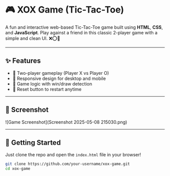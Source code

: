 # 🎮 XOX Game (Tic-Tac-Toe)

A fun and interactive web-based Tic-Tac-Toe game built using **HTML**, **CSS**, and **JavaScript**. Play against a friend in this classic 2-player game with a simple and clean UI. ❌⭕🔲

---

## ✨ Features

- 🎲 Two-player gameplay (Player X vs Player O)
- 📱 Responsive design for desktop and mobile
- 🧠 Game logic with win/draw detection
- 🔁 Reset button to restart anytime

---

## 📸 Screenshot

![Game Screenshot](Screenshot 2025-05-08 215030.png) <!-- Replace with actual path if available -->

---

## 🚀 Getting Started

Just clone the repo and open the `index.html` file in your browser!

```bash
git clone https://github.com/your-username/xox-game.git
cd xox-game
